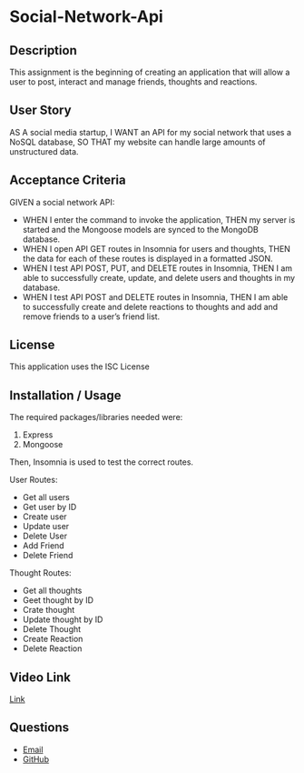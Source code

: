 # Social-Network-Api

## Description

This assignment is the beginning of creating an application that will allow a user to post, interact and manage friends, thoughts and reactions.

## User Story

AS A social media startup,
I WANT an API for my social network that uses a NoSQL database,
SO THAT my website can handle large amounts of unstructured data.

## Acceptance Criteria

GIVEN a social network API:

- WHEN I enter the command to invoke the application,
  THEN my server is started and the Mongoose models are synced to the MongoDB database.
- WHEN I open API GET routes in Insomnia for users and thoughts,
  THEN the data for each of these routes is displayed in a formatted JSON.
- WHEN I test API POST, PUT, and DELETE routes in Insomnia,
  THEN I am able to successfully create, update, and delete users and thoughts in my database.
- WHEN I test API POST and DELETE routes in Insomnia,
  THEN I am able to successfully create and delete reactions to thoughts and add and remove friends to a user’s friend list.

## License

This application uses the ISC License

## Installation / Usage

The required packages/libraries needed were:

1. Express
2. Mongoose

Then, Insomnia is used to test the correct routes.

User Routes:

- Get all users
- Get user by ID
- Create user
- Update user
- Delete User
- Add Friend
- Delete Friend

Thought Routes:

- Get all thoughts
- Geet thought by ID
- Crate thought
- Update thought by ID
- Delete Thought
- Create Reaction
- Delete Reaction

## Video Link

[Link](https://drive.google.com/file/d/1dsF0_xS_00g4U4ZwARf7K6e2aqHnXstR/view)

## Questions

- [Email](j_jenkins1@u.pacific.edu)
- [GitHub](https://github.com/jjenkz)
